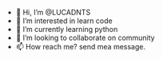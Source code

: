 - 👋 Hi, I’m @LUCADNTS
- 👀 I’m interested in learn code 
- 🌱 I’m currently learning python  
- 💞️ I’m looking to collaborate on community 
- 📫 How reach me? send mea message.

<!---
LUCADNTS/LUCADNTS is a ✨ special ✨ repository because its `README.md` (this file) appears on your GitHub profile.
You can click the Preview link to take a look at your changes.
--->
